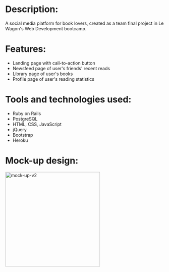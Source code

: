 # Description:
A social media platform for book lovers, created as a team final project in Le Wagon's Web Development bootcamp.

# Features:
* Landing page with call-to-action button
* Newsfeed page of user's friends' recent reads
* Library page of user's books
* Profile page of user's reading statistics


# Tools and technologies used:
* Ruby on Rails
* PostgreSQL
* HTML, CSS, JavaScript
* jQuery
* Bootstrap
* Heroku

# Mock-up design:
<img src="https://github.com/Willhol60/phasebook/blob/master/Phasebook-V2.png" alt="mock-up-v2" width="300"/>

